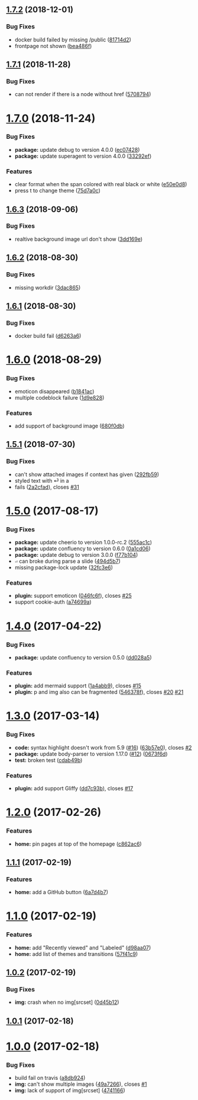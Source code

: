 <a name="1.7.2"></a>
## [1.7.2](https://github.com/heycalmdown/miniseminar/compare/v1.7.1...v1.7.2) (2018-12-01)


### Bug Fixes

* docker build failed by missing /public ([81714d2](https://github.com/heycalmdown/miniseminar/commit/81714d2))
* frontpage not shown ([bea486f](https://github.com/heycalmdown/miniseminar/commit/bea486f))



<a name="1.7.1"></a>
## [1.7.1](https://github.com/heycalmdown/miniseminar/compare/v1.7.0...v1.7.1) (2018-11-28)


### Bug Fixes

* can not render if there is a node without href ([5708794](https://github.com/heycalmdown/miniseminar/commit/5708794))



<a name="1.7.0"></a>
# [1.7.0](https://github.com/heycalmdown/miniseminar/compare/v1.6.3...v1.7.0) (2018-11-24)


### Bug Fixes

* **package:** update debug to version 4.0.0 ([ec07428](https://github.com/heycalmdown/miniseminar/commit/ec07428))
* **package:** update superagent to version 4.0.0 ([33292ef](https://github.com/heycalmdown/miniseminar/commit/33292ef))


### Features

* clear format when the span colored with real black or white ([e50e0d8](https://github.com/heycalmdown/miniseminar/commit/e50e0d8))
* press t to change theme ([75d7a0c](https://github.com/heycalmdown/miniseminar/commit/75d7a0c))



<a name="1.6.3"></a>
## [1.6.3](https://github.com/heycalmdown/miniseminar/compare/v1.6.2...v1.6.3) (2018-09-06)


### Bug Fixes

* realtive background image url don't show ([3dd169e](https://github.com/heycalmdown/miniseminar/commit/3dd169e))



<a name="1.6.2"></a>
## [1.6.2](https://github.com/heycalmdown/miniseminar/compare/v1.6.1...v1.6.2) (2018-08-30)


### Bug Fixes

* missing workdir ([3dac865](https://github.com/heycalmdown/miniseminar/commit/3dac865))



<a name="1.6.1"></a>
## [1.6.1](https://github.com/heycalmdown/miniseminar/compare/v1.6.0...v1.6.1) (2018-08-30)


### Bug Fixes

* docker build fail ([d6263a6](https://github.com/heycalmdown/miniseminar/commit/d6263a6))



<a name="1.6.0"></a>
# [1.6.0](https://github.com/heycalmdown/miniseminar/compare/v1.5.1...v1.6.0) (2018-08-29)


### Bug Fixes

* emoticon disappeared ([b1841ac](https://github.com/heycalmdown/miniseminar/commit/b1841ac))
* multiple codeblock failure ([1d9e828](https://github.com/heycalmdown/miniseminar/commit/1d9e828))


### Features

* add support of background image ([680f0db](https://github.com/heycalmdown/miniseminar/commit/680f0db))



<a name="1.5.1"></a>
## [1.5.1](https://github.com/heycalmdown/miniseminar/compare/1.5.1...v1.5.1) (2018-07-30)


### Bug Fixes

* can't show attached images if context has given ([292fb59](https://github.com/heycalmdown/miniseminar/commit/292fb59))
* styled text with ⏎ in a <li> fails ([2a2cfad](https://github.com/heycalmdown/miniseminar/commit/2a2cfad)), closes [#31](https://github.com/heycalmdown/miniseminar/issues/31)



<a name="1.5.0"></a>
# [1.5.0](https://github.com/heycalmdown/miniseminar/compare/v1.4.0...v1.5.0) (2017-08-17)


### Bug Fixes

* **package:** update cheerio to version 1.0.0-rc.2 ([555ac1c](https://github.com/heycalmdown/miniseminar/commit/555ac1c))
* **package:** update confluency to version 0.6.0 ([0a1cd06](https://github.com/heycalmdown/miniseminar/commit/0a1cd06))
* **package:** update debug to version 3.0.0 ([f77b104](https://github.com/heycalmdown/miniseminar/commit/f77b104))
* `⏎` can broke during parse a slide ([494d5b7](https://github.com/heycalmdown/miniseminar/commit/494d5b7))
* missing package-lock update ([32fc3e6](https://github.com/heycalmdown/miniseminar/commit/32fc3e6))


### Features

* **plugin:** support emoticon ([046fc6f](https://github.com/heycalmdown/miniseminar/commit/046fc6f)), closes [#25](https://github.com/heycalmdown/miniseminar/issues/25)
* support cookie-auth ([a74699a](https://github.com/heycalmdown/miniseminar/commit/a74699a))



<a name="1.4.0"></a>
# [1.4.0](https://github.com/heycalmdown/miniseminar/compare/v1.3.0...v1.4.0) (2017-04-22)


### Bug Fixes

* **package:** update confluency to version 0.5.0 ([dd028a5](https://github.com/heycalmdown/miniseminar/commit/dd028a5))


### Features

* **plugin:** add mermaid support ([1a4abb9](https://github.com/heycalmdown/miniseminar/commit/1a4abb9)), closes [#15](https://github.com/heycalmdown/miniseminar/issues/15)
* **plugin:** p and img also can be fragmented ([546378f](https://github.com/heycalmdown/miniseminar/commit/546378f)), closes [#20](https://github.com/heycalmdown/miniseminar/issues/20) [#21](https://github.com/heycalmdown/miniseminar/issues/21)



<a name="1.3.0"></a>
# [1.3.0](https://github.com/heycalmdown/miniseminar/compare/v1.2.0...v1.3.0) (2017-03-14)


### Bug Fixes

* **code:** syntax highlight doesn't work from 5.9 ([#16](https://github.com/heycalmdown/miniseminar/issues/16)) ([63b57e0](https://github.com/heycalmdown/miniseminar/commit/63b57e0)), closes [#2](https://github.com/heycalmdown/miniseminar/issues/2)
* **package:** update body-parser to version 1.17.0 ([#12](https://github.com/heycalmdown/miniseminar/issues/12)) ([0673f6d](https://github.com/heycalmdown/miniseminar/commit/0673f6d))
* **test:** broken test ([cdab49b](https://github.com/heycalmdown/miniseminar/commit/cdab49b))


### Features

* **plugin:** add support Gliffy ([dd7c93b](https://github.com/heycalmdown/miniseminar/commit/dd7c93b)), closes [#17](https://github.com/heycalmdown/miniseminar/issues/17)



<a name="1.2.0"></a>
# [1.2.0](https://github.com/heycalmdown/miniseminar/compare/v1.1.1...v1.2.0) (2017-02-26)


### Features

* **home:** pin pages at top of the homepage ([c862ac6](https://github.com/heycalmdown/miniseminar/commit/c862ac6))



<a name="1.1.1"></a>
## [1.1.1](https://github.com/heycalmdown/miniseminar/compare/v1.1.0...v1.1.1) (2017-02-19)


### Features

* **home:** add a GitHub button ([6a7d4b7](https://github.com/heycalmdown/miniseminar/commit/6a7d4b7))



<a name="1.1.0"></a>
# [1.1.0](https://github.com/heycalmdown/miniseminar/compare/v1.0.2...v1.1.0) (2017-02-19)


### Features

* **home:** add "Recently viewed" and "Labeled" ([d98aa07](https://github.com/heycalmdown/miniseminar/commit/d98aa07))
* **home:** add list of themes and transitions ([57f41c9](https://github.com/heycalmdown/miniseminar/commit/57f41c9))



<a name="1.0.2"></a>
## [1.0.2](https://github.com/heycalmdown/miniseminar/compare/v1.0.1...v1.0.2) (2017-02-19)


### Bug Fixes

* **img:** crash when no img[srcset] ([0d45b12](https://github.com/heycalmdown/miniseminar/commit/0d45b12))



<a name="1.0.1"></a>
## [1.0.1](https://github.com/heycalmdown/miniseminar/compare/v1.0.0...v1.0.1) (2017-02-18)



<a name="1.0.0"></a>
# [1.0.0](https://github.com/heycalmdown/miniseminar/compare/a8db924...v1.0.0) (2017-02-18)


### Bug Fixes

* build fail on travis ([a8db924](https://github.com/heycalmdown/miniseminar/commit/a8db924))
* **img:** can't show multiple images ([49a7266](https://github.com/heycalmdown/miniseminar/commit/49a7266)), closes [#1](https://github.com/heycalmdown/miniseminar/issues/1)
* **img:** lack of support of img[srcset] ([4741166](https://github.com/heycalmdown/miniseminar/commit/4741166))



